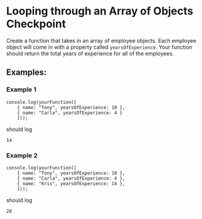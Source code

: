 # Looping through an Array of Objects Checkpoint

Create a function that takes in an array of employee objects. Each employee object will come in with a property called `yearsOfExperience`.
Your function should return the total years of experience for all of the employees.

## Examples:

### Example 1

```
console.log(yourFunction([
    { name: "Tony", yearsOfExperience: 10 }, 
    { name: "Carla", yearsOfExperience: 4 }
    ]));
```

should log 

```
14
```

### Example 2

```
console.log(yourFunction([
    { name: "Tony", yearsOfExperience: 10 }, 
    { name: "Carla", yearsOfExperience: 4 },
    { name: "Kris", yearsOfExperience: 14 },
    ]));
```

should log


```
28
```


